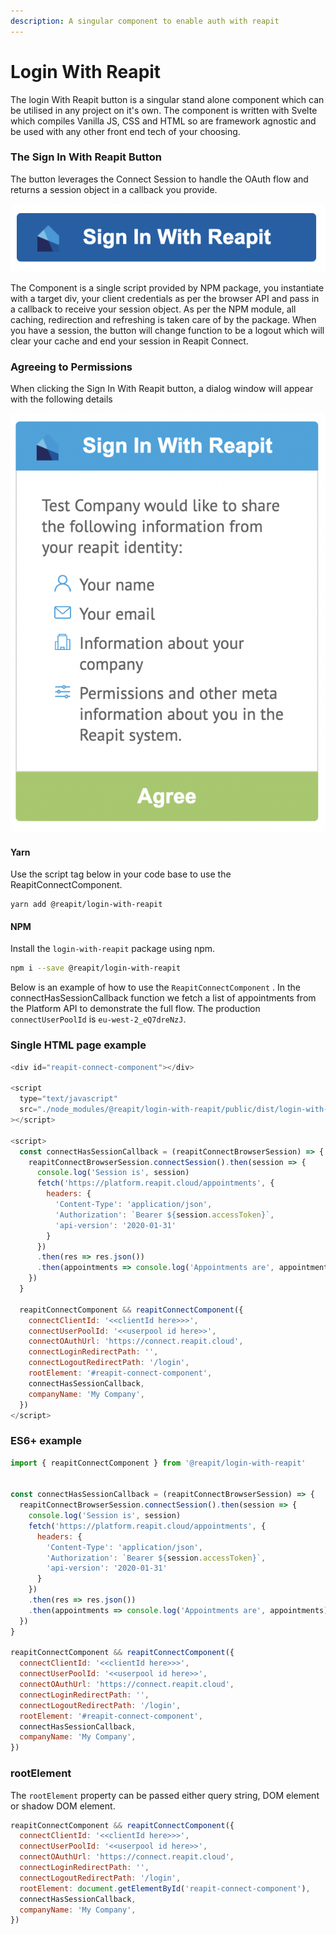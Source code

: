 ```yaml
---
description: A singular component to enable auth with reapit
---
```


# Login With Reapit

The login With Reapit button is a singular stand alone component which can be utilised in any project on it's own. The component is written with Svelte which compiles Vanilla JS, CSS and HTML so are framework agnostic and be used with any other front end tech of your choosing.

### The Sign In With Reapit Button

The button leverages the Connect Session to handle the OAuth flow and returns a session object in a callback you provide.

![Sign in With Reapit button](../.gitbook/assets/screenshot-2021-10-08-at-14.19.11.png)

The Component is a single script provided by NPM package, you instantiate with a target div, your client credentials as per the browser API and pass in a callback to receive your session object. As per the NPM module, all caching, redirection and refreshing is taken care of by the package. When you have a session, the button will change function to be a logout which will clear your cache and end your session in Reapit Connect.

### Agreeing to Permissions

When clicking the Sign In With Reapit button, a dialog window will appear with the following details

![Agree to terms and permissions dialog](../.gitbook/assets/screenshot-2021-10-08-at-14.19.03.png)



#### Yarn

Use the script tag below in your code base to use the ReapitConnectComponent.

```markup
yarn add @reapit/login-with-reapit
```

#### NPM

Install the `login-with-reapit` package using npm.

```bash
npm i --save @reapit/login-with-reapit
```

Below is an example of how to use the `ReapitConnectComponent` . In the connectHasSessionCallback function we fetch a list of appointments from the Platform API to demonstrate the full flow. The  production `connectUserPoolId` is `eu-west-2_eQ7dreNzJ`.

### Single HTML page example

```javascript
<div id="reapit-connect-component"></div>

<script
  type="text/javascript"
  src="./node_modules/@reapit/login-with-reapit/public/dist/login-with-reapit.js"
></script>

<script>
  const connectHasSessionCallback = (reapitConnectBrowserSession) => {
    reapitConnectBrowserSession.connectSession().then(session => {
      console.log('Session is', session)
      fetch('https://platform.reapit.cloud/appointments', {
        headers: {
          'Content-Type': 'application/json',
          'Authorization': `Bearer ${session.accessToken}`,
          'api-version': '2020-01-31'
        }
      })
      .then(res => res.json())
      .then(appointments => console.log('Appointments are', appointments))
    })
  }

  reapitConnectComponent && reapitConnectComponent({
    connectClientId: '<<clientId here>>>',
    connectUserPoolId: '<<userpool id here>>',
    connectOAuthUrl: 'https://connect.reapit.cloud',
    connectLoginRedirectPath: '',
    connectLogoutRedirectPath: '/login',
    rootElement: '#reapit-connect-component',
    connectHasSessionCallback,
    companyName: 'My Company',
  })
</script>
```

### ES6+ example

```javascript
import { reapitConnectComponent } from '@reapit/login-with-reapit'


const connectHasSessionCallback = (reapitConnectBrowserSession) => {
  reapitConnectBrowserSession.connectSession().then(session => {
    console.log('Session is', session)
    fetch('https://platform.reapit.cloud/appointments', {
      headers: {
        'Content-Type': 'application/json',
        'Authorization': `Bearer ${session.accessToken}`,
        'api-version': '2020-01-31'
      }
    })
    .then(res => res.json())
    .then(appointments => console.log('Appointments are', appointments))
  })
}

reapitConnectComponent && reapitConnectComponent({
  connectClientId: '<<clientId here>>>',
  connectUserPoolId: '<<userpool id here>>',
  connectOAuthUrl: 'https://connect.reapit.cloud',
  connectLoginRedirectPath: '',
  connectLogoutRedirectPath: '/login',
  rootElement: '#reapit-connect-component',
  connectHasSessionCallback,
  companyName: 'My Company',
})
```

### rootElement

The `rootElement` property can be passed either query string, DOM element or shadow DOM element.

```javascript
reapitConnectComponent && reapitConnectComponent({
  connectClientId: '<<clientId here>>>',
  connectUserPoolId: '<<userpool id here>>',
  connectOAuthUrl: 'https://connect.reapit.cloud',
  connectLoginRedirectPath: '',
  connectLogoutRedirectPath: '/login',
  rootElement: document.getElementById('reapit-connect-component'),
  connectHasSessionCallback,
  companyName: 'My Company',
})
```

